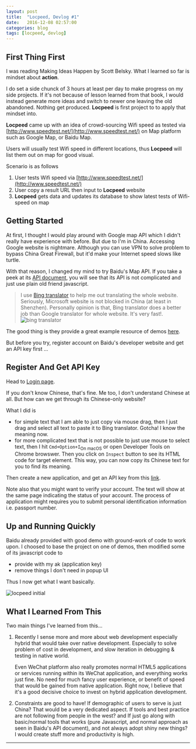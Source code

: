 ```yaml
---
layout: post
title:  "Locpeed, Devlog #1"
date:   2016-12-08 02:57:00
categories: blog
tags: [locpeed, devlog]
---
```


## First Thing First

I was reading Making Ideas Happen by Scott Belsky. What I learned so far is mindset about **action**.

I do set a side chunck of 3 hours at least per day to make progress on my side projects. If it's not because of lesson learned from that book, I would instead generate more ideas and switch to newer one leaving the old abandoned. Nothing get produced. **Locpeed** is first project to to apply that mindset into.

**Locpeed** came up with an idea of crowd-sourcing Wifi speed as tested via [http://www.speedtest.net/](http://www.speedtest.net/) on Map platform such as Google Map, or Baidu Map.

Users will usually test Wifi speed in different locations, thus **Locpeed** will list them out on map for good visual.

Scenario is as follows

1. User tests Wifi speed via [http://www.speedtest.net/](http://www.speedtest.net/)
2. User copy a result URL then input to **Locpeed** website
3. **Locpeed** gets data and updates its database to show latest tests of Wifi-speed on map

## Getting Started

At first, I thought I would play around with Google map API which I didn't really have experience with before. But due to I'm in China. Accessing Google website is nightmare. Although you can use VPN to solve problem to bypass China Great Firewall, but it'd make your Internet speed slows like turtle.

With that reason, I changed my mind to try Baidu's Map API. If you take a peek at its [API document](http://developer.baidu.com/map/reference/index.php), you will see that its API is not complicated and just use plain old friend javascript.

> I use [Bing translator](http://www.bing.com/translator/) to help me out translating the whole website. Seriously, Microsoft website is not blocked in China (at least in Shenzhen). Personally opinion is that, Bing translator does a better job than Google translator for whole website. It's very fast!.
> ![bing translator](../../../../images/locpeed/bing-translator.png)

The good thing is they provide a great example resource of demos [here](http://lbsyun.baidu.com/index.php?title=jspopular).

But before you try, register account on Baidu's developer website and get an API key first ...

## Register And Get API Key

Head to [Login page](https://passport.baidu.com/v2/?login).

If you don't know Chinese, that's fine. Me too, I don't understand Chinese at all. But how can we get through its Chinese-only website?

What I did is

* for simple text that I am able to just copy via mouse drag, then I just drag and select all text to paste it to Bing translator. Gotcha! I know the meaning now.
* for more complicated text that is not possible to just use mouse to select text, then I hit `Cmd+Option+I`<sub>On macOS</sub> or open Developer Tools on Chrome browswer. Then you click on `Inspect` button to see its HTML code for target element. This way, you can now copy its Chinese text for you to find its meaning.

Then create a new application, and get an API key from this [link](http://lbsyun.baidu.com/apiconsole/key).

Note also that you might want to verify your account. The text will show at the same page indicating the status of your account. The process of application might requires you to submit personal identification information i.e. passport number.

## Up and Running Quickly

Baidu already provided with good demo with ground-work of code to work upon.
I choosed to base the project on one of demos, then modified some of its javascript code to

* provide with my ak (application key)
* remove things I don't need in popup UI

Thus I now get what I want basically.

![locpeed initial](../../../../images/locpeed/locpeed-initial.png)

## What I Learned From This

Two main things I've learned from this...

1. Recently I sense more and more about web development especially hybrid that would take over native development. Especially to solve problem of cost in development, and slow iteration in debugging & testing in native world.

   Even WeChat platform also really promotes normal HTML5 applications or services running within its WeChat application, and everything works just fine. No need for much fancy user experience, or benefit of speed that would be gained from native application. Right now, I believe that it's a good decisive choice to invest on hybrid application development.

2. Constraints are good to have! If demographic of users to serve is just China? That would be a very dedicated aspect. If tools and best practice are not following from people in the west? and If just go along with basic/normal tools that works (pure Javascript, and normal approach as seen in Baidu's API document), and not always adopt shiny new things? I would create stuff more and productivity is high.

___
